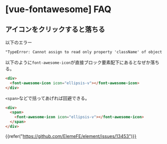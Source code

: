 # [vue-fontawesome] FAQ


アイコンをクリックすると落ちる
------------------------------

以下のエラー

```txt
"TypeError: Cannot assign to read only property 'className' of object '#'"
```

以下のように`font-awesome-icon`が直接ブロック要素配下にあるとなぜか落ちる。

```html
<div>
  <font-awesome-icon icon="ellipsis-v"></font-awesome-icon>
</div>
```

`<span>`などで括ってあげれば回避できる。

```html
<div>
  <span>
    <font-awesome-icon icon="ellipsis-v"></font-awesome-icon>
  </span>
</div>
```

{{refer("https://github.com/ElemeFE/element/issues/13453")}}
